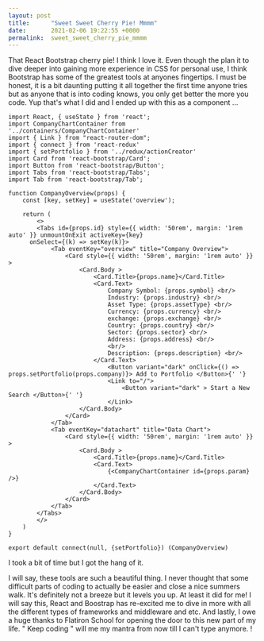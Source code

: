 ```yaml
---
layout: post
title:      "Sweet Sweet Cherry Pie! Mmmm"
date:       2021-02-06 19:22:55 +0000
permalink:  sweet_sweet_cherry_pie_mmmm
---
```



That React Bootstrap cherry pie!  I think I love it.  Even though the plan it to dive deeper into gaining more experience in CSS for personal use, I think Bootstrap has some of the greatest tools at anyones fingertips.  I must be honest, it is a bit daunting putting it all together the first time anyone tries but as anyone that is into coding knows, you only get better the more you code.  Yup that's what I did and I ended up with this as a component ...

```
import React, { useState } from 'react';
import CompanyChartContainer from '../containers/CompanyChartContainer'
import { Link } from "react-router-dom";
import { connect } from 'react-redux'
import { setPortfolio } from '../redux/actionCreator'
import Card from 'react-bootstrap/Card';
import Button from 'react-bootstrap/Button';
import Tabs from 'react-bootstrap/Tabs';
import Tab from 'react-bootstrap/Tab';

function CompanyOverview(props) {
    const [key, setKey] = useState('overview');
    
    return ( 
        <>
        <Tabs id={props.id} style={{ width: '50rem', margin: '1rem auto' }} unmountOnExit activeKey={key}
      onSelect={(k) => setKey(k)}>
            <Tab eventKey="overview" title="Company Overview">
                <Card style={{ width: '50rem', margin: '1rem auto' }} >
                    <Card.Body >
                        <Card.Title>{props.name}</Card.Title>
                        <Card.Text>
                            Company Symbol: {props.symbol} <br/>
                            Industry: {props.industry} <br/>
                            Asset Type: {props.assetType} <br/>
                            Currency: {props.currency} <br/>
                            exchange: {props.exchange} <br/>
                            Country: {props.country} <br/>
                            Sector: {props.sector} <br/>
                            Address: {props.address} <br/>
                            <br/>
                            Description: {props.description} <br/>
                        </Card.Text>
                            <Button variant="dark" onClick={() => props.setPortfolio(props.company)}> Add to Portfolio </Button>{' '}
                            <Link to="/">
                                <Button variant="dark" > Start a New Search </Button>{' '}
                            </Link>
                    </Card.Body>
                </Card>
            </Tab>
            <Tab eventKey="datachart" title="Data Chart">
                <Card style={{ width: '50rem', margin: '1rem auto' }} >
                    <Card.Body >
                        <Card.Title>{props.name}</Card.Title>
                        <Card.Text>
                            {<CompanyChartContainer id={props.param} />}
                        </Card.Text>
                    </Card.Body>
                </Card>
            </Tab>
        </Tabs>
        </>
    )
}

export default connect(null, {setPortfolio}) (CompanyOverview)
```

I took a bit of time but I got the hang of it.  

I will say, these tools are such a beautiful thing.  I never thought that some difficult parts of coding to actually be easier and close a nice summers walk.  It's definitely not a breeze but it levels you up.  At least it did for me!  I will say this, React and Boostrap has re-excited me to dive in more with all the different types of frameworks and middleware and etc.  And lastly, I owe a huge thanks to Flatiron School for opening the door to this new part of my life. " Keep coding " will me my mantra from now till I can't type anymore.  ! 
